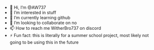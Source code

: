 - 👋 Hi, I’m @AW737
- 👀 I’m interested in stuff
- 🌱 I’m currently learning github
- 💞️ I’m looking to collaborate on no
- 📫 How to reach me WitherBro737 on discord
- ⚡ Fun fact: this is literally for a summer school project, most likely not going to be using this in the future

<!---
AW737/AW737 is a ✨ special ✨ repository because its `README.md` (this file) appears on your GitHub profile.
You can click the Preview link to take a look at your changes.
--->
